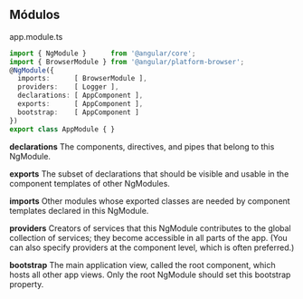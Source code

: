 ## Módulos

app.module.ts
```ts
import { NgModule }      from '@angular/core';
import { BrowserModule } from '@angular/platform-browser';
@NgModule({
  imports:      [ BrowserModule ],
  providers:    [ Logger ],
  declarations: [ AppComponent ],
  exports:      [ AppComponent ],
  bootstrap:    [ AppComponent ]
})
export class AppModule { }
```



**declarations** The components, directives, and pipes that belong to this NgModule.

**exports** The subset of declarations that should be visible and usable in the component templates of other NgModules.

**imports** Other modules whose exported classes are needed by component templates declared in this NgModule.

**providers** Creators of services that this NgModule contributes to the global collection of services; they become accessible in all parts of the app. (You can also specify providers at the component level, which is often preferred.)

**bootstrap** The main application view, called the root component, which hosts all other app views. Only the root NgModule should set this bootstrap property.
